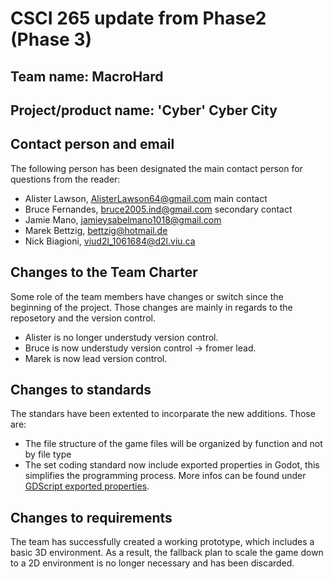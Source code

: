 # CSCI 265 update from Phase2 (Phase 3)
## Team name: MacroHard
## Project/product name: 'Cyber' Cyber City
## Contact person and email

The following person has been designated the main contact person for questions from the reader:

   - Alister Lawson, AlisterLawson64@gmail.com main contact
   - Bruce Fernandes, bruce2005.ind@gmail.com secondary contact
   - Jamie Mano, jamieysabelmano1018@gmail.com
   - Marek Bettzig, bettzig@hotmail.de
   - Nick Biagioni, viud2l_1061684@d2l.viu.ca

## Changes to the Team Charter

Some role of the team members have changes or switch since the beginning of the project. Those changes are mainly in regards to the reposetory and the version control.

- Alister is no longer understudy version control​.
- Bruce is now understudy version control -> fromer lead.
- Marek is now lead version control.

## Changes to standards

The standars have been extented to incorparate the new additions. Those are:

- The file structure of the game files will be organized by function and not by file type
- The set coding standard now include exported properties in Godot, this simplifies the programming process. More infos can be found under [GDScript exported properties](https://docs.godotengine.org/en/stable/tutorials/scripting/gdscript/gdscript_exports.html).

## Changes to requirements

The team has successfully created a working prototype, which includes a basic 3D environment. As a result, the fallback plan to scale the game down to a 2D environment is no longer necessary and has been discarded.